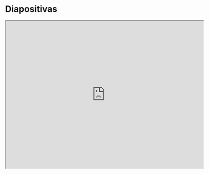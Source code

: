 # Diapositivas

<iframe src="https://drive.google.com/file/d/1PH6qC_DChjij2yd_txRySBE7RJbCzPmT/preview" width="640" height="480" allow="autoplay"></iframe>
